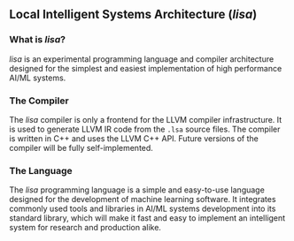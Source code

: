 ## Local Intelligent Systems Architecture (*lisa*)

### What is *lisa*?
*lisa* is an experimental programming language and compiler architecture designed for the simplest and easiest implementation of high performance AI/ML systems.

### The Compiler
The *lisa* compiler is only a frontend for the LLVM compiler infrastructure. It is used to generate LLVM IR code from the `.lsa` source files. The compiler is written in C++ and uses the LLVM C++ API. Future versions of the compiler will be fully self-implemented.

### The Language
The *lisa* programming language is a simple and easy-to-use language designed for the development of machine learning software. It integrates commonly used tools and libraries in AI/ML systems development into its standard library, which will make it fast and easy to implement an intelligent system for research and production alike.
